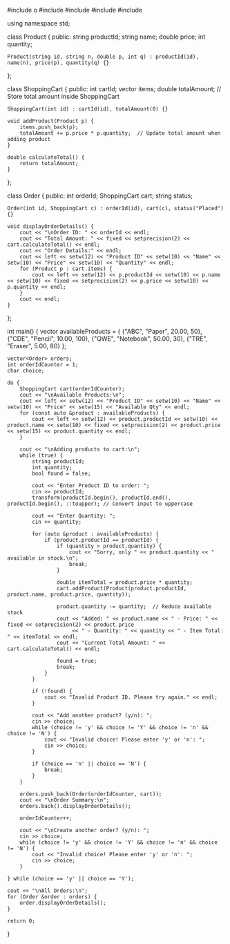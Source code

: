 #include <iostream>o
#include <vector>
#include <string>
#include <iomanip>
#include <algorithm>

using namespace std;

class Product {
public:
    string productId;
    string name;
    double price;
    int quantity;

    Product(string id, string n, double p, int q) : productId(id), name(n), price(p), quantity(q) {}
};

class ShoppingCart {
public:
    int cartId;
    vector<Product> items;
    double totalAmount;  // Store total amount inside ShoppingCart

    ShoppingCart(int id) : cartId(id), totalAmount(0) {}

    void addProduct(Product p) {
        items.push_back(p);
        totalAmount += p.price * p.quantity;  // Update total amount when adding product
    }

    double calculateTotal() {
        return totalAmount;
    }
};

class Order {
public:
    int orderId;
    ShoppingCart cart;
    string status;

    Order(int id, ShoppingCart c) : orderId(id), cart(c), status("Placed") {}

    void displayOrderDetails() {
        cout << "\nOrder ID: " << orderId << endl;
        cout << "Total Amount: " << fixed << setprecision(2) << cart.calculateTotal() << endl;
        cout << "Order Details:" << endl;
        cout << left << setw(12) << "Product ID" << setw(10) << "Name" << setw(10) << "Price" << setw(10) << "Quantity" << endl;
        for (Product p : cart.items) {
            cout << left << setw(12) << p.productId << setw(10) << p.name << setw(10) << fixed << setprecision(2) << p.price << setw(10) << p.quantity << endl;
        }
        cout << endl;
    }
};

int main() {
    vector<Product> availableProducts = {
        {"ABC", "Paper", 20.00, 50},
        {"CDE", "Pencil", 10.00, 100},
        {"QWE", "Notebook", 50.00, 30},
        {"TRE", "Eraser", 5.00, 80}
    };
    
    vector<Order> orders;
    int orderIdCounter = 1;
    char choice;

    do {
        ShoppingCart cart(orderIdCounter);
        cout << "\nAvailable Products:\n";
        cout << left << setw(12) << "Product ID" << setw(10) << "Name" << setw(10) << "Price" << setw(15) << "Available Qty" << endl;
        for (const auto &product : availableProducts) {
            cout << left << setw(12) << product.productId << setw(10) << product.name << setw(10) << fixed << setprecision(2) << product.price << setw(15) << product.quantity << endl;
        }

        cout << "\nAdding products to cart:\n";
        while (true) {
            string productId;
            int quantity;
            bool found = false;

            cout << "Enter Product ID to order: ";
            cin >> productId;
            transform(productId.begin(), productId.end(), productId.begin(), ::toupper); // Convert input to uppercase

            cout << "Enter Quantity: ";
            cin >> quantity;

            for (auto &product : availableProducts) {
                if (product.productId == productId) {
                    if (quantity > product.quantity) {
                        cout << "Sorry, only " << product.quantity << " available in stock.\n";
                        break;
                    }

                    double itemTotal = product.price * quantity;
                    cart.addProduct(Product(product.productId, product.name, product.price, quantity));

                    product.quantity -= quantity;  // Reduce available stock
                    cout << "Added: " << product.name << " - Price: " << fixed << setprecision(2) << product.price
                         << " - Quantity: " << quantity << " - Item Total: " << itemTotal << endl;
                    cout << "Current Total Amount: " << cart.calculateTotal() << endl;

                    found = true;
                    break;
                }
            }

            if (!found) {
                cout << "Invalid Product ID. Please try again." << endl;
            }

            cout << "Add another product? (y/n): ";
            cin >> choice;
            while (choice != 'y' && choice != 'Y' && choice != 'n' && choice != 'N') {
                cout << "Invalid choice! Please enter 'y' or 'n': ";
                cin >> choice;
            }

            if (choice == 'n' || choice == 'N') {
                break;
            }
        }

        orders.push_back(Order(orderIdCounter, cart));
        cout << "\nOrder Summary:\n";
        orders.back().displayOrderDetails();

        orderIdCounter++;

        cout << "\nCreate another order? (y/n): ";
        cin >> choice;
        while (choice != 'y' && choice != 'Y' && choice != 'n' && choice != 'N') {
            cout << "Invalid choice! Please enter 'y' or 'n': ";
            cin >> choice;
        }

    } while (choice == 'y' || choice == 'Y');

    cout << "\nAll Orders:\n";
    for (Order &order : orders) {
        order.displayOrderDetails();
    }
    
    return 0;
}
